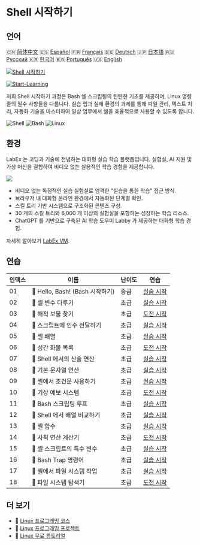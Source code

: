 # Shell 시작하기

## 언어

🇨🇳 [简体中文](README_zh.md) 🇪🇸 [Español](README_es.md) 🇫🇷 [Français](README_fr.md) 🇩🇪 [Deutsch](README_de.md) 🇯🇵 [日本語](README_ja.md) 🇷🇺 [Русский](README_ru.md) 🇰🇷 [한국어](README_ko.md) 🇧🇷 [Português](README_pt.md) 🇺🇸 [English](README.md) 

[![Shell 시작하기](https://cover-creator.labex.io/quick-start-with-shell.png?lang=ko)](https://labex.io/ko/courses/quick-start-with-shell)

[![Start-Learning](https://img.shields.io/badge/Start-Learning-whitesmoke?style=for-the-badge)](https://labex.io/ko/courses/quick-start-with-shell)

저희 Shell 시작하기 과정은 Bash 쉘 스크립팅의 탄탄한 기초를 제공하며, Linux 명령줄의 필수 사항들을 다룹니다. 실습 랩과 실제 환경의 과제를 통해 파일 관리, 텍스트 처리, 자동화 기술을 마스터하여 일상 업무에서 쉘을 효율적으로 사용할 수 있도록 합니다.

![Shell](https://img.shields.io/badge/Shell-whitesmoke?style=for-the-badge&logo=shell)
![Bash](https://img.shields.io/badge/Bash-whitesmoke?style=for-the-badge&logo=bash)
![Linux](https://img.shields.io/badge/Linux-whitesmoke?style=for-the-badge&logo=linux)


## 환경

LabEx 는 코딩과 기술에 전념하는 대화형 실습 학습 플랫폼입니다. 실험실, AI 지원 및 가상 머신을 결합하여 비디오 없는 실용적인 학습 경험을 제공합니다.

![](https://tutorial-screenshot.getvm.io/images/vm-1725247253.png)

- 비디오 없는 독점적인 실습 실험실로 엄격한 "실습을 통한 학습" 접근 방식.
- 브라우저 내 대화형 온라인 환경에서 자동화된 단계별 확인.
- 스킬 트리 기반 시스템으로 구조화된 콘텐츠 구성.
- 30 개의 스킬 트리와 6,000 개 이상의 실험실을 포함하는 성장하는 학습 리소스.
- ChatGPT 를 기반으로 구축된 AI 학습 도우미 Labby 가 제공하는 대화형 학습 경험.

자세히 알아보기 [LabEx VM](https://support.labex.io/using-labex/virtual-machine).

## 연습

|   인덱스 | 이름                            | 난이도   | 연습                                                                                                               |
|----------|---------------------------------|----------|--------------------------------------------------------------------------------------------------------------------|
|       01 | 📖 Hello, Bash! (Bash 시작하기) | 중급     | <a target='_blank' href='https://labex.io/ko/tutorials/linux-hello-bash-388809'>실습 시작</a>                      |
|       02 | 📖 셸 변수 다루기               | 초급     | <a target='_blank' href='https://labex.io/ko/tutorials/shell-working-with-shell-variables-388810'>실습 시작</a>    |
|       03 | 🎯 해적 보물 찾기               | 초급     | <a target='_blank' href='https://labex.io/ko/tutorials/shell-finding-the-pirate-s-treasure-388807'>도전 시작</a>   |
|       04 | 📖 스크립트에 인수 전달하기     | 초급     | <a target='_blank' href='https://labex.io/ko/tutorials/shell-passing-arguments-to-the-script-388811'>실습 시작</a> |
|       05 | 📖 셸 배열                      | 초급     | <a target='_blank' href='https://labex.io/ko/tutorials/shell-shell-arrays-388812'>실습 시작</a>                    |
|       06 | 🎯 성간 화물 목록               | 초급     | <a target='_blank' href='https://labex.io/ko/tutorials/shell-interstellar-cargo-manifest-388869'>도전 시작</a>     |
|       07 | 📖 Shell 에서의 산술 연산       | 초급     | <a target='_blank' href='https://labex.io/ko/tutorials/shell-arithmetic-operations-in-shell-388813'>실습 시작</a>  |
|       08 | 📖 기본 문자열 연산             | 초급     | <a target='_blank' href='https://labex.io/ko/tutorials/shell-basic-string-operations-388814'>실습 시작</a>         |
|       09 | 📖 셸에서 조건문 사용하기       | 초급     | <a target='_blank' href='https://labex.io/ko/tutorials/linux-conditional-statements-in-shell-388815'>실습 시작</a> |
|       10 | 🎯 기상 예보 시스템             | 초급     | <a target='_blank' href='https://labex.io/ko/tutorials/shell-weather-advisory-system-388885'>도전 시작</a>         |
|       11 | 📖 Bash 스크립팅 루프           | 초급     | <a target='_blank' href='https://labex.io/ko/tutorials/shell-bash-scripting-loops-388816'>실습 시작</a>            |
|       12 | 📖 Shell 에서 배열 비교하기     | 초급     | <a target='_blank' href='https://labex.io/ko/tutorials/shell-comparing-arrays-in-shell-388817'>실습 시작</a>       |
|       13 | 📖 셸 함수                      | 초급     | <a target='_blank' href='https://labex.io/ko/tutorials/shell-shell-functions-388818'>실습 시작</a>                 |
|       14 | 🎯 사칙 연산 계산기             | 초급     | <a target='_blank' href='https://labex.io/ko/tutorials/shell-four-function-calculator-388893'>도전 시작</a>        |
|       15 | 📖 셸 스크립트의 특수 변수      | 초급     | <a target='_blank' href='https://labex.io/ko/tutorials/shell-special-variables-in-shell-388819'>실습 시작</a>      |
|       16 | 📖 Bash Trap 명령어             | 초급     | <a target='_blank' href='https://labex.io/ko/tutorials/linux-bash-trap-command-388820'>실습 시작</a>               |
|       17 | 📖 셸에서 파일 시스템 작업      | 초급     | <a target='_blank' href='https://labex.io/ko/tutorials/shell-file-system-operations-in-shell-388821'>실습 시작</a> |
|       18 | 🎯 파일 시스템 탐색기           | 초급     | <a target='_blank' href='https://labex.io/ko/tutorials/shell-file-system-explorer-388898'>도전 시작</a>            |

## 더 보기

- 🔗 [Linux 프로그래밍 코스](https://github.com/labex-labs/awesome-programming-courses)
- 🔗 [Linux 프로그래밍 프로젝트](https://github.com/labex-labs/awesome-programming-projects)
- 🔗 [Linux 무료 튜토리얼](https://github.com/labex-labs/linux-free-tutorials)

